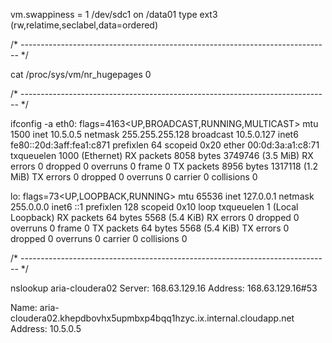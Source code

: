 vm.swappiness = 1
/dev/sdc1 on /data01 type ext3 (rw,relatime,seclabel,data=ordered)

/* ----------------------------------------------------------------------------- */

cat /proc/sys/vm/nr_hugepages
0

/* ----------------------------------------------------------------------------- */

ifconfig -a
eth0: flags=4163<UP,BROADCAST,RUNNING,MULTICAST>  mtu 1500
        inet 10.5.0.5  netmask 255.255.255.128  broadcast 10.5.0.127
        inet6 fe80::20d:3aff:fea1:c871  prefixlen 64  scopeid 0x20<link>
        ether 00:0d:3a:a1:c8:71  txqueuelen 1000  (Ethernet)
        RX packets 8058  bytes 3749746 (3.5 MiB)
        RX errors 0  dropped 0  overruns 0  frame 0
        TX packets 8956  bytes 1317118 (1.2 MiB)
        TX errors 0  dropped 0 overruns 0  carrier 0  collisions 0

lo: flags=73<UP,LOOPBACK,RUNNING>  mtu 65536
        inet 127.0.0.1  netmask 255.0.0.0
        inet6 ::1  prefixlen 128  scopeid 0x10<host>
        loop  txqueuelen 1  (Local Loopback)
        RX packets 64  bytes 5568 (5.4 KiB)
        RX errors 0  dropped 0  overruns 0  frame 0
        TX packets 64  bytes 5568 (5.4 KiB)
        TX errors 0  dropped 0 overruns 0  carrier 0  collisions 0

/* ----------------------------------------------------------------------------- */

nslookup aria-cloudera02
Server:		168.63.129.16
Address:	168.63.129.16#53

Name:	aria-cloudera02.khepdbovhx5upmbxp4bqq1hzyc.ix.internal.cloudapp.net
Address: 10.5.0.5
